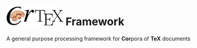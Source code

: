 ![CorTeX Framework](./public/img/logo.jpg) Framework
======

A general purpose processing framework for **Cor**pora of **TeX** documents
